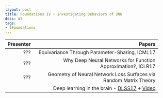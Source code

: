 ```yaml
---
layout: post
title: Foundations IV - Investigating Behaviors of DNN
desc: W3
tags:
- 1Foundations
---
```



| Presenter | Papers |
| -----: | ----------: |
| ??? |  Equivariance Through Parameter-Sharing, ICML17|
| ??? |  Why Deep Neural Networks for Function Approximation?, ICLR17 |
| ??? |  Geometry of Neural Network Loss Surfaces via Random Matrix Theory |
| | Deep learning in the brain - [DLSS17](http://videolectures.net/site/normal_dl/tag=1129742/deeplearning2017_richards_neuroscience_01.pdf) + [Video](http://videolectures.net/deeplearning2017_richards_neuroscience/)  |
